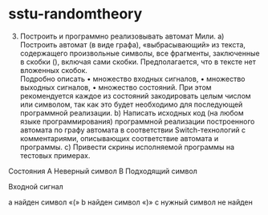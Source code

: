 # sstu-randomtheory
3.	Построить и программно реализовывать автомат Мили. 
a)	Построить автомат (в виде графа), «выбрасывающий» из текста, содержащего произвольные символы,  все фрагменты, заключенные в скобки (), включая сами скобки. Предполагается, что в тексте нет вложенных скобок.  
Подробно описать 
•	множество входных сигналов, 
•	множество выходных сигналов, 
•	множество состояний. При этом рекомендуется каждое из состояний закодировать целым числом или символом, так как это будет необходимо для последующей программной реализации. 
b)	Написать исходных код  (на любом языке программирования) программной реализации построенного автомата по графу автомата в соответствии Switch-технологий с комментариями, описывающих соответствие автомата и программы. 
c)	Привести скрины исполняемой программы на тестовых примерах. 

 

Состояния
A Неверный символ
B Подходящий символ

Входной сигнал

a найден символ «(»
b найден символ «)»
c нужный символ не найден

